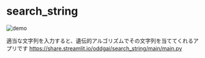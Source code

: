 # search_string

![demo](https://user-images.githubusercontent.com/36688480/128675638-9705c1b3-ee3e-47d2-8578-ecd5e5fbce71.gif)

適当な文字列を入力すると、遺伝的アルゴリズムでその文字列を当ててくれるアプリです
https://share.streamlit.io/oddgai/search_string/main/main.py
